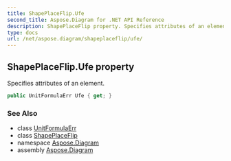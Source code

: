 ```yaml
---
title: ShapePlaceFlip.Ufe
second_title: Aspose.Diagram for .NET API Reference
description: ShapePlaceFlip property. Specifies attributes of an element
type: docs
url: /net/aspose.diagram/shapeplaceflip/ufe/
---
```

## ShapePlaceFlip.Ufe property

Specifies attributes of an element.

```csharp
public UnitFormulaErr Ufe { get; }
```

### See Also

* class [UnitFormulaErr](../../unitformulaerr/)
* class [ShapePlaceFlip](../)
* namespace [Aspose.Diagram](../../shapeplaceflip/)
* assembly [Aspose.Diagram](../../../)


